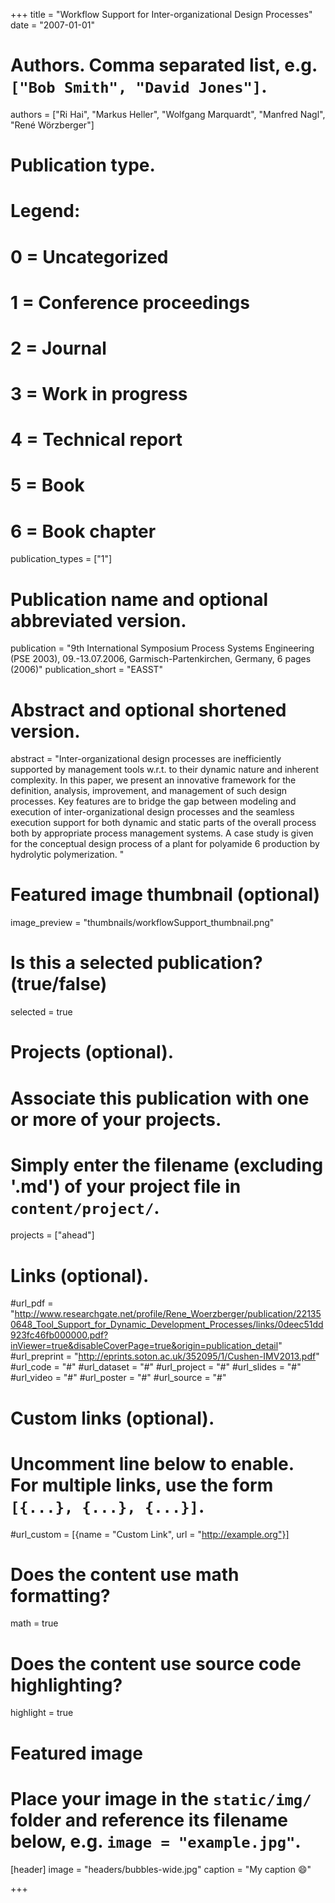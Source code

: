 +++
title = "Workflow Support for Inter-organizational Design Processes"
date = "2007-01-01"

# Authors. Comma separated list, e.g. `["Bob Smith", "David Jones"]`.
authors = ["Ri Hai", "Markus Heller", "Wolfgang Marquardt", "Manfred Nagl", "René Wörzberger"]

# Publication type.
# Legend:
# 0 = Uncategorized
# 1 = Conference proceedings
# 2 = Journal
# 3 = Work in progress
# 4 = Technical report
# 5 = Book
# 6 = Book chapter
publication_types = ["1"]

# Publication name and optional abbreviated version.
publication = "9th International Symposium Process Systems Engineering (PSE 2003), 09.-13.07.2006, Garmisch-Partenkirchen, Germany, 6 pages (2006)"
publication_short = "EASST"

# Abstract and optional shortened version.
abstract = "Inter-organizational design processes are inefficiently supported by management tools w.r.t. to their dynamic nature and inherent complexity. In this paper, we present an innovative framework for the definition, analysis, improvement, and management of such design processes. Key features are to bridge the gap between modeling and execution of inter-organizational design processes and the seamless execution support for both dynamic and static parts of the overall process both by appropriate process management systems. A case study is given for the conceptual design process of a plant for polyamide 6 production by hydrolytic polymerization. "

# Featured image thumbnail (optional)
image_preview = "thumbnails/workflowSupport_thumbnail.png"

# Is this a selected publication? (true/false)
selected = true

# Projects (optional).
#   Associate this publication with one or more of your projects.
#   Simply enter the filename (excluding '.md') of your project file in `content/project/`.
projects = ["ahead"]

# Links (optional).
#url_pdf = "http://www.researchgate.net/profile/Rene_Woerzberger/publication/221350648_Tool_Support_for_Dynamic_Development_Processes/links/0deec51dd923fc46fb000000.pdf?inViewer=true&disableCoverPage=true&origin=publication_detail"
#url_preprint = "http://eprints.soton.ac.uk/352095/1/Cushen-IMV2013.pdf"
#url_code = "#"
#url_dataset = "#"
#url_project = "#"
#url_slides = "#"
#url_video = "#"
#url_poster = "#"
#url_source = "#"

# Custom links (optional).
#   Uncomment line below to enable. For multiple links, use the form `[{...}, {...}, {...}]`.
#url_custom = [{name = "Custom Link", url = "http://example.org"}]

# Does the content use math formatting?
math = true

# Does the content use source code highlighting?
highlight = true

# Featured image
# Place your image in the `static/img/` folder and reference its filename below, e.g. `image = "example.jpg"`.
[header]
image = "headers/bubbles-wide.jpg"
caption = "My caption :smile:"

+++
